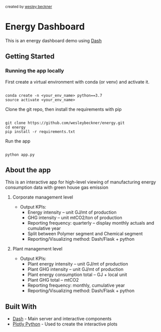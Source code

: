 <small>created by [wesley beckner](http://wesleybeckner.github.io)</small>

# Energy Dashboard

This is an energy dashboard demo using [Dash](https://plot.ly/products/dash/) 

## Getting Started

### Running the app locally

First create a virtual environment with conda (or venv) and activate it.

```

conda create -n <your_env_name> python==3.7
source activate <your_env_name>

```

Clone the git repo, then install the requirements with pip

```

git clone https://github.com/wesleybeckner/energy.git
cd energy
pip install -r requirements.txt

```

Run the app

```

python app.py

```

## About the app

This is an interactive app for high-level viewing of manufacturing energy consumption data with green house gas emission

1. Corporate management level
    * Output KPIs:
        * Energy intensity – unit GJ/mt of production 
        * GHG intensity – unit mtCO2/ton of production
        * Reporting frequency: quarterly – display monthly actuals and cumulative year
        * Split between Polymer segment and Chemical segment
        * Reporting/Visualizing method: Dash/Flask + python

2. Plant management level
    * Output KPIs:
        * Plant energy intensity – unit GJ/mt of production
        * Plant GHG intensity – unit GJ/mt of production
        * Plant energy consumption total – GJ + local unit
        * Plant GHG total – mtCO2
        * Reporting frequency: monthly, cumulative year
        * Reporting/Visualizing method: Dash/Flask + python


## Built With

- [Dash](https://dash.plot.ly/) - Main server and interactive components
- [Plotly Python](https://plot.ly/python/) - Used to create the interactive plots
